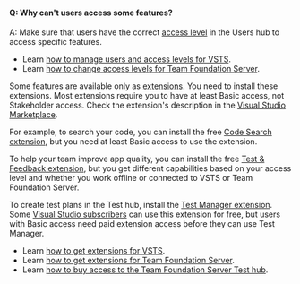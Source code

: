 #### Q: Why can't users access some features?

A:	Make sure that users have the correct [access level](https://visualstudio.microsoft.com/team-services/compare-features/) in the Users hub to access specific features. 
* Learn [how to manage users and access levels for VSTS](/vsts/organizations/accounts/add-account-users-assign-access-levels).
* Learn [how to change access levels for Team Foundation Server](/vsts/organizations/security/change-access-levels). 

Some features are available only as [extensions](https://visualstudio.microsoft.com/team-services/compare-features/). You need to install these extensions. Most extensions require you to have at least Basic access, not Stakeholder access. Check the extension's description in the [Visual Studio Marketplace](https://marketplace.visualstudio.com). 

For example, to search your code, you can install the free [Code Search extension](https://marketplace.visualstudio.com/items?itemName=ms.vss-code-search), but you need at least Basic access to use the extension.

To help your team improve app quality, you can install the free [Test & Feedback extension](https://marketplace.visualstudio.com/items?itemName=ms.vss-exploratorytesting-web), but you get different capabilities based on your access level and whether you work offline or connected to VSTS or Team Foundation Server.

To create test plans in the Test hub, install the [Test Manager extension](https://marketplace.visualstudio.com/items?itemName=ms.vss-testmanager-web). Some [Visual Studio subscribers](https://marketplace.visualstudio.com/items?itemName=ms.vss-testmanager-web) can use this extension for free, but users with Basic access need paid extension access before they can use Test Manager.

* Learn [how to get extensions for VSTS](/vsts/marketplace/install-vsts-extension).
* Learn [how to get extensions for Team Foundation Server](/vsts/marketplace/get-tfs-extensions).
* Learn [how to buy access to the Team Foundation Server Test hub](/vsts/billing/buy-access-tfs-test-hub).

